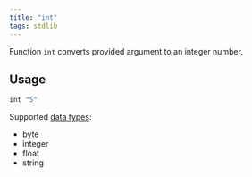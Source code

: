 ```yaml
---
title: "int"
tags: stdlib
---
```


Function `int` converts provided argument to an integer number.

## Usage
```haskell
int "5"
```

Supported [data types](/docs/data-types.md):
* byte
* integer
* float
* string
